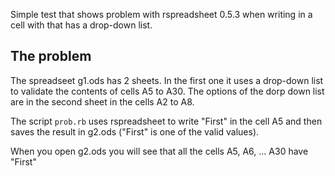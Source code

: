 Simple test that shows problem with rspreadsheet 0.5.3 
when writing in a cell with that has a drop-down list.

## The problem

The spreadseet g1.ods has 2 sheets. In the first one it uses a 
drop-down list to validate the contents of cells A5 to A30.
The options of the dorp down list are in the second sheet in the
cells A2 to A8.

The script `prob.rb` uses rspreadsheet to write "First" in the 
cell A5 and then saves the result in g2.ods ("First" is one of the 
valid values).

When you open g2.ods you will see that all the cells A5, A6, ... A30
have "First"


